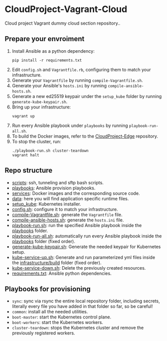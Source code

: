 # CloudProject-Vagrant-Cloud
Cloud project Vagrant dummy cloud section repository..

## Prepare your envroiment
1. Install Ansible as a python dependency:
	```
	pip install -r requirements.txt
	```
2. Edit `config.sh` and `Vagrantfile.rb`, configuring them to match your infrastructure.
3. Generate your `Vagrantfile` by running `compile-Vagrantfile.sh`.
4. Generate your Ansible's `hosts.ini` by running `compile-ansible-hosts.sh`.
5. Generate a new ed25519 keypair under the `setup_kube` folder by running `generate-kube-keypair.sh`.
6. Bring up your infrastructure:
	```
	vagrant up
	```
7. Run every Ansible playbook under `playbooks` by running `playbook-run-all.sh`.
8. To build the Docker images, refer to the [CloudProject-Edge](https://github.com/LoZioo/CloudProject-Edge) repository.
9. To stop the cluster, run:
	```
	./playbook-run.sh cluster-teardown
	vagrant halt
	```

## Repo structure
- [scripts](scripts): ssh, tunneling and sftp bash scripts.
- [playbooks](playbooks): Ansible provision playbooks.
- [services](services): Docker images and the corresponding source code.
- [data](data): here you will find application specific runtime files.
- [setup_kube](setup_kube): Kubernetes installer.
- [config.sh](config.sh): configure it to match your infrastructure.
- [compile-Vagrantfile.sh](compile-Vagrantfile.sh): generate the `Vagrantfile` file.
- [compile-ansible-hosts.sh](compile-ansible-hosts.sh): generate the `hosts.ini` file.
- [playbook-run.sh](playbook-run.sh): run the specified Ansible playbook inside the [playbooks](playbooks) folder.
- [playbook-run-all.sh](playbook-run-all.sh): automatically run every Ansible playbook inside the [playbooks](playbooks) folder (fixed order).
- [generate-kube-keypair.sh](generate-kube-keypair.sh): Generate the needed keypair for Kubernetes setup.
- [kube-service-up.sh](kube-service-up.sh): Generate and run parameterized yml files inside the [infrastructure/build](infrastructure) folder (fixed order).
- [kube-service-down.sh](kube-service-down.sh): Delete the previously created resources.
- [requirements.txt](requirements.txt): Ansible python dependencies.

## Playbooks for provisioning
- `sync`: sync via rsync the entire local repository folder, including secrets, literally every file you have added in that folder so far, so be careful!
- `common`: install all the needed utilities.
- `boot-master`: start the Kubernetes control plane.
- `boot-workers`: start the Kubernetes workers.
- `cluster-teardown`: stops the Kubernetes cluster and remove the previously registered workers.
